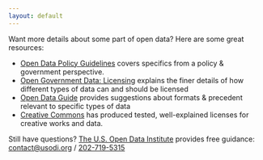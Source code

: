 ```yaml
---
layout: default
---
```


Want more details about some part of open data? Here are some great resources:

* [Open Data Policy Guidelines](http://sunlightfoundation.com/opendataguidelines/)
  covers specifics from a policy & government perspective.
* [Open Government Data: Licensing](http://theunitedstates.io/licensing/) explains
  the finer details of how different types of data can and should be licensed
* [Open Data Guide](http://jlord.github.io/open-data-guide/) provides
  suggestions about formats & precedent relevant to specific types of data
* [Creative Commons](http://creativecommons.org/) has produced tested, well-explained
  licenses for creative works and data.

Still have questions? [The U.S. Open Data Institute](http://usodi.org/)
provides free guidance: [contact@usodi.org](mailto:contact@usodi.org) / <a href='tel:202-719-5315'>202-719-5315</a>

